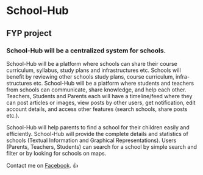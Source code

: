 # School-Hub
## FYP project
### __School-Hub__ will be a centralized system for schools. 
School-Hub will be a platform where schools can share their course curriculum, syllabus, study plans and infrastructures etc. Schools will benefit by reviewing other schools study plans, course curriculum, infra-structures etc. School-Hub will be a platform where students and teachers from schools can communicate, share knowledge, and help each other. Teachers, Students and Parents each will have a timeline/feed where they can post articles or images, view posts by other users, get notification, edit account details, and access other features (search schools, share posts etc.). 


School-Hub will help parents to find a school for their children easily and efficiently. School-Hub will provide the complete details and statistics of schools (Textual Information and Graphical Representations). Users (Parents, Teachers, Students) can search for a school by simple search and filter or by looking for schools on maps.


Contact me on [Facebook](https://www.facebook.com/imub33n/). :+1:

